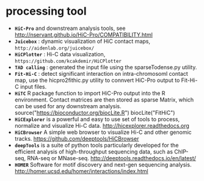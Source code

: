 # processing tool
- **`HiC-Pro`** and downstream analysis tools, see http://nservant.github.io/HiC-Pro/COMPATIBILITY.html
- **`Juicebox`** : dynamic visualization of HiC contact maps, `http://aidenlab.org/juicebox/`
- **`HiCPlotter`** : Hi-C data visualization, `https://github.com/kcakdemir/HiCPlotter`
- **`TAD calling`** : generated the input file using the sparseTodense.py utility.
- **`Fit-Hi-C`** : detect significant interaction on intra-chromosoml contact map, 
use the hicpro2fithic.py utility to connvert HiC-Pro output to Fit-Hi-C input files.
- **`HiTC`** R package 
function to import HiC-Pro output into the R environment. 
Contact matrices are then stored as sparse Matrix, which can be used for any downstream analysis.
source("https://bioconductor.org/biocLite.R")
biocLite("FitHiC")
- **`HiCExplorer`** is a powerful and easy to use set of tools to process, normalize and visualize Hi-C data. http://hicexplorer.readthedocs.org
- **`HiCBrowser`**  A simple web browser to visualize Hi-C and other genomic tracks. https://github.com/deeptools/HiCBrowser
- **`deepTools`** is a suite of python tools particularly developed for the efficient analysis of high-throughput sequencing data, such as ChIP-seq, RNA-seq or MNase-seq. http://deeptools.readthedocs.io/en/latest/
- **`HOMER`** Software for motif discovery and next-gen sequencing analysis. http://homer.ucsd.edu/homer/interactions/index.html
